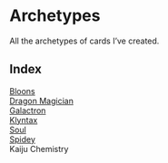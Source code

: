 # Archetypes

All the archetypes of cards I’ve created.


## Index

[Bloons](Bloons.md)  
[Dragon Magician](Dragon%20Magician.md)  
[Galactron](Galactron.md)  
[Klyntax](Klyntax.md)  
[Soul](Soul.md)  
[Spidey](Spidey.md)  
Kaiju
Chemistry
